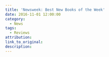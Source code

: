 ```yaml
---
title: 'Newsweek: Best New Books of the Week'
date: 2016-11-01 12:00:00
category:
  - News
tags:
  - Reviews
attribution:
link_to_original:
description:
---
```

